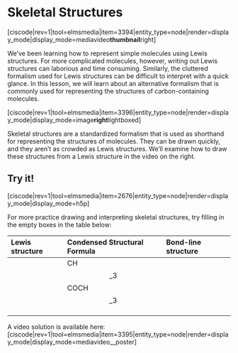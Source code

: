 # Skeletal Structures

\[ciscode\|rev=1\|tool=elmsmedia\|item=3394\|entity\_type=node\|render=display\_mode\|display\_mode=mediavideo**thumbnail**right\]

We’ve been learning how to represent simple molecules using Lewis structures. For more complicated molecules, however, writing out Lewis structures can laborious and time consuming. Similarly, the cluttered formalism used for Lewis structures can be difficult to interpret with a quick glance. In this lesson, we will learn about an alternative formalism that is commonly used for representing the structures of carbon-containing molecules.

\[ciscode\|rev=1\|tool=elmsmedia\|item=3396\|entity\_type=node\|render=display\_mode\|display\_mode=image**right**lightboxed\]

Skeletal structures are a standardized formalism that is used as shorthand for representing the structures of molecules. They can be drawn quickly, and they aren’t as crowded as Lewis structures. We’ll examine how to draw these structures from a Lewis structure in the video on the right.

## Try it!

\[ciscode\|rev=1\|tool=elmsmedia\|item=2676\|entity\_type=node\|render=display\_mode\|display\_mode=h5p\]

For more practice drawing and interpreting skeletal structures, try filling in the empty boxes in the table below:

| Lewis structure | Condensed Structural Formula | Bond-line structure  |
| :--- | :--- | :--- |
|  | CH$$\_3$$COCH$$\_3$$ |  |
|  |  |  |
|  |  |  |

A video solution is available here:  
\[ciscode\|rev=1\|tool=elmsmedia\|item=3395\|entity\_type=node\|render=display\_mode\|display\_mode=mediavideo\_\_poster\]

